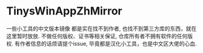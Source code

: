 # TinysWinAppZhMirror
一些小工具的中文版本镜像
都是实在找不到作者, 也找不到第三方库的东西，就在这里暂时放放.
不做任何版权、证书等相关保证, 仓库所有者不拥有软件的任何版权.
有作者信息的话烦请提个issue, 毕竟都是汉化小工具，也是中文区大佬的心血.
